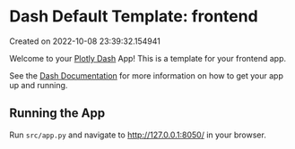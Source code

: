 # Dash Default Template: frontend

Created on 2022-10-08 23:39:32.154941

Welcome to your [Plotly Dash](https://plotly.com/dash/) App! This is a template for your frontend app.

See the [Dash Documentation](https://dash.plotly.com/introduction) for more information on how to get your app up and running.

## Running the App

Run `src/app.py` and navigate to http://127.0.0.1:8050/ in your browser.